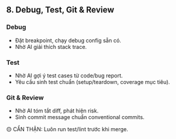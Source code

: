 ## 8. Debug, Test, Git & Review

### Debug
- Đặt breakpoint, chạy debug config sẵn có.
- Nhờ AI giải thích stack trace.

### Test
- Nhờ AI gợi ý test cases từ code/bug report.
- Yêu cầu sinh test chuẩn (setup/teardown, coverage mục tiêu).

### Git & Review
- Nhờ AI tóm tắt diff, phát hiện risk.
- Sinh commit message chuẩn conventional commits.

🟡 CẨN THẬN: Luôn run test/lint trước khi merge.
